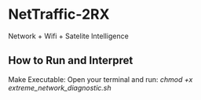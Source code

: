 # NetTraffic-2RX
Network + Wifi + Satelite Intelligence
## **How to Run and Interpret**
Make Executable: Open your terminal and run:
*chmod +x extreme_network_diagnostic.sh*
